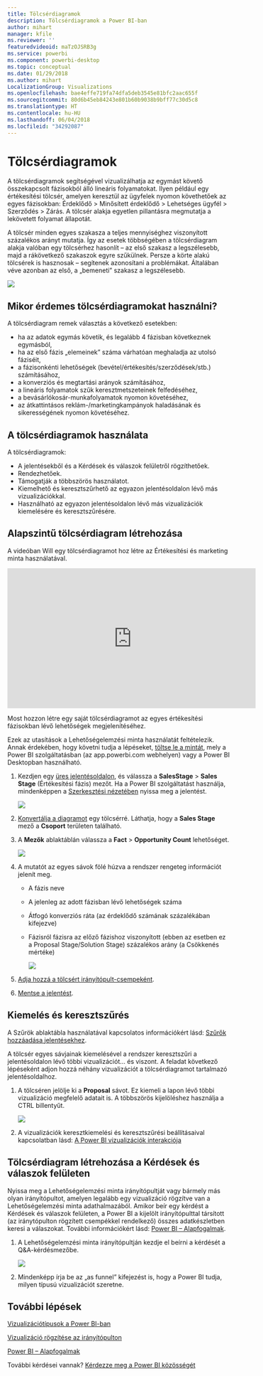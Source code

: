 ```yaml
---
title: Tölcsérdiagramok
description: Tölcsérdiagramok a Power BI-ban
author: mihart
manager: kfile
ms.reviewer: ''
featuredvideoid: maTzOJSRB3g
ms.service: powerbi
ms.component: powerbi-desktop
ms.topic: conceptual
ms.date: 01/29/2018
ms.author: mihart
LocalizationGroup: Visualizations
ms.openlocfilehash: bae4effe719fa74dfa5deb3545e81bfc2aac655f
ms.sourcegitcommit: 80d6b45eb84243e801b60b9038b9bff77c30d5c8
ms.translationtype: HT
ms.contentlocale: hu-HU
ms.lasthandoff: 06/04/2018
ms.locfileid: "34292087"
---
```

# <a name="funnel-charts"></a>Tölcsérdiagramok
A tölcsérdiagramok segítségével vizualizálhatja az egymást követő összekapcsolt fázisokból álló lineáris folyamatokat. Ilyen például egy értékesítési tölcsér, amelyen keresztül az ügyfelek nyomon követhetőek az egyes fázisokban: Érdeklődő \> Minősített érdeklődő \> Lehetséges ügyfél \> Szerződés \> Zárás.  A tölcsér alakja egyetlen pillantásra megmutatja a lekövetett folyamat állapotát.

A tölcsér minden egyes szakasza a teljes mennyiséghez viszonyított százalékos arányt mutatja. Így az esetek többségében a tölcsérdiagram alakja valóban egy tölcsérhez hasonlít – az első szakasz a legszélesebb, majd a rákövetkező szakaszok egyre szűkülnek.  Persze a körte alakú tölcsérek is hasznosak – segítenek azonosítani a problémákat.  Általában véve azonban az első, a „bemeneti” szakasz a legszélesebb.

![](media/power-bi-visualization-funnel-charts/funnelplain.png)

## <a name="when-to-use-a-funnel-chart"></a>Mikor érdemes tölcsérdiagramokat használni?
A tölcsérdiagram remek választás a következő esetekben:

* ha az adatok egymás követik, és legalább 4 fázisban következnek egymásból,
* ha az első fázis „elemeinek” száma várhatóan meghaladja az utolsó fáziséit,
* a fázisonkénti lehetőségek (bevétel/értékesítés/szerződések/stb.) számításához,
* a konverziós és megtartási arányok számításához,
* a lineáris folyamatok szűk keresztmetszeteinek felfedéséhez,
* a bevásárlókosár-munkafolyamatok nyomon követéséhez,
* az átkattintásos reklám-/marketingkampányok haladásának és sikerességének nyomon követéséhez.

## <a name="working-with-funnel-charts"></a>A tölcsérdiagramok használata
A tölcsérdiagramok:

* A jelentésekből és a Kérdések és válaszok felületről rögzíthetőek.
* Rendezhetőek.
* Támogatják a többszörös használatot.
* Kiemelhető és keresztszűrhető az egyazon jelentésoldalon lévő más vizualizációkkal.
* Használható az egyazon jelentésoldalon lévő más vizualizációk kiemelésére és keresztszűrésére.

## <a name="create-a-basic-funnel-chart"></a>Alapszintű tölcsérdiagram létrehozása
A videóban Will egy tölcsérdiagramot hoz létre az Értékesítési és marketing minta használatával.

<iframe width="560" height="315" src="https://www.youtube.com/embed/qKRZPBnaUXM" frameborder="0" allow="autoplay; encrypted-media" allowfullscreen></iframe>


Most hozzon létre egy saját tölcsérdiagramot az egyes értékesítési fázisokban lévő lehetőségek megjelenítéséhez.

Ezek az utasítások a Lehetőségelemzési minta használatát feltételezik. Annak érdekében, hogy követni tudja a lépéseket, [töltse le a mintát](sample-datasets.md), mely a Power BI szolgáltatásban (az app.powerbi.com webhelyen) vagy a Power BI Desktopban használható.   

1. Kezdjen egy [üres jelentésoldalon](power-bi-report-add-page.md), és válassza a **SalesStage** \> **Sales Stage** (Értékesítési fázis) mezőt. Ha a Power BI szolgáltatást használja, mindenképpen a [Szerkesztési nézetében](service-interact-with-a-report-in-editing-view.md) nyissa meg a jelentést.
   
    ![](media/power-bi-visualization-funnel-charts/funnelselectfield_new.png)
2. [Konvertálja a diagramot](power-bi-report-change-visualization-type.md) egy tölcsérré. Láthatja, hogy a **Sales Stage** mező a **Csoport** területen található. 
3. A **Mezők** ablaktáblán válassza a **Fact** \> **Opportunity Count** lehetőséget.
   
    ![](media/power-bi-visualization-funnel-charts/power-bi-funnel.png)
4. A mutatót az egyes sávok fölé húzva a rendszer rengeteg információt jelenít meg.
   
   * A fázis neve
   * A jelenleg az adott fázisban lévő lehetőségek száma
   * Átfogó konverziós ráta (az érdeklődő számának százalékában kifejezve) 
   * Fázisról fázisra az előző fázishoz viszonyított (ebben az esetben ez a Proposal Stage/Solution Stage) százalékos arány (a Csökkenés mértéke)
     
     ![](media/power-bi-visualization-funnel-charts/funnelhover_new.png)
5. [Adja hozzá a tölcsért irányítópult-csempeként](service-dashboard-tiles.md). 
6. [Mentse a jelentést](service-report-save.md).

## <a name="highlighting-and-cross-filtering"></a>Kiemelés és keresztszűrés
A Szűrök ablaktábla használatával kapcsolatos információkért lásd: [Szűrők hozzáadása jelentésekhez](power-bi-report-add-filter.md).

A tölcsér egyes sávjainak kiemelésével a rendszer keresztszűri a jelentésoldalon lévő többi vizualizációt... és viszont. A feladat következő lépéseként adjon hozzá néhány vizualizációt a tölcsérdiagramot tartalmazó jelentésoldalhoz.

1. A tölcséren jelölje ki a **Proposal** sávot. Ez kiemeli a lapon lévő többi vizualizáció megfelelő adatait is. A többszörös kijelöléshez használja a CTRL billentyűt.
   
   ![](media/power-bi-visualization-funnel-charts/funnelchartnoowl.gif)
2. A vizualizációk keresztkiemelési és keresztszűrési beállításaival kapcsolatban lásd: [A Power BI vizualizációk interakciója](service-reports-visual-interactions.md)

## <a name="create-a-funnel-chart-in-qa"></a>Tölcsérdiagram létrehozása a Kérdések és válaszok felületen
Nyissa meg a Lehetőségelemzési minta irányítópultját vagy bármely más olyan irányítópultot, amelyen legalább egy vizualizáció rögzítve van a Lehetőségelemzési minta adathalmazából.  Amikor beír egy kérdést a Kérdések és válaszok felületen, a Power BI a kijelölt irányítópulttal társított (az iránytópulton rögzített csempékkel rendelkező) összes adatkészletben keresi a válaszokat. További információkért lásd: [Power BI – Alapfogalmak](service-basic-concepts.md).

1. A Lehetőségelemzési minta irányítópultján kezdje el beírni a kérdését a Q&A-kérdésmezőbe.
   
   ![](media/power-bi-visualization-funnel-charts/funnelfromqna_new.png)
   
2. Mindenképp írja be az „as funnel” kifejezést is, hogy a Power BI tudja, milyen típusú vizualizációt szeretne.

## <a name="next-steps"></a>További lépések
[Vizualizációtípusok a Power BI-ban](power-bi-visualization-types-for-reports-and-q-and-a.md)

[Vizualizáció rögzítése az irányítópulton](service-dashboard-pin-tile-from-report.md)

[Power BI – Alapfogalmak](service-basic-concepts.md)

További kérdései vannak? [Kérdezze meg a Power BI közösségét](http://community.powerbi.com/)

